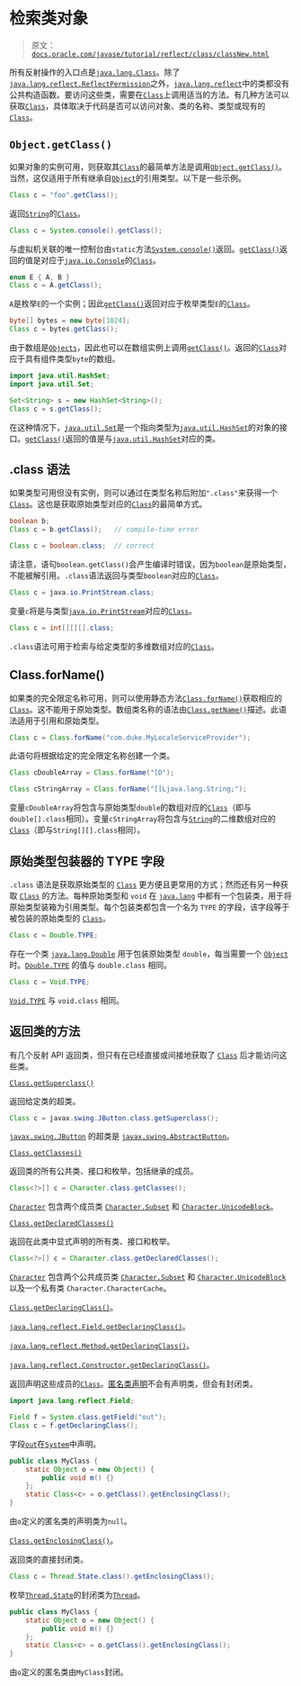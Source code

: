 # 检索类对象

> 原文：[`docs.oracle.com/javase/tutorial/reflect/class/classNew.html`](https://docs.oracle.com/javase/tutorial/reflect/class/classNew.html)

所有反射操作的入口点是[`java.lang.Class`](https://docs.oracle.com/javase/8/docs/api/java/lang/Class.html)。除了[`java.lang.reflect.ReflectPermission`](https://docs.oracle.com/javase/8/docs/api/java/lang/reflect/ReflectPermission.html)之外，[`java.lang.reflect`](https://docs.oracle.com/javase/8/docs/api/java/lang/reflect/package-summary.html)中的类都没有公共构造函数。要访问这些类，需要在[`Class`](https://docs.oracle.com/javase/8/docs/api/java/lang/Class.html)上调用适当的方法。有几种方法可以获取[`Class`](https://docs.oracle.com/javase/8/docs/api/java/lang/Class.html)，具体取决于代码是否可以访问对象、类的名称、类型或现有的[`Class`](https://docs.oracle.com/javase/8/docs/api/java/lang/Class.html)。

## `Object.getClass()`

如果对象的实例可用，则获取其[`Class`](https://docs.oracle.com/javase/8/docs/api/java/lang/Class.html)的最简单方法是调用[`Object.getClass()`](https://docs.oracle.com/javase/8/docs/api/java/lang/Object.html#getClass--)。当然，这仅适用于所有继承自[`Object`](https://docs.oracle.com/javase/8/docs/api/java/lang/Object.html)的引用类型。以下是一些示例。

```java
Class c = "foo".getClass();

```

返回[`String`](https://docs.oracle.com/javase/8/docs/api/java/lang/String.html)的[`Class`](https://docs.oracle.com/javase/8/docs/api/java/lang/Class.html)。

```java
Class c = System.console().getClass();

```

与虚拟机关联的唯一控制台由`static`方法[`System.console()`](https://docs.oracle.com/javase/8/docs/api/java/lang/System.html#console--)返回。[`getClass()`](https://docs.oracle.com/javase/8/docs/api/java/lang/Object.html#getClass--)返回的值是对应于[`java.io.Console`](https://docs.oracle.com/javase/8/docs/api/java/io/Console.html)的[`Class`](https://docs.oracle.com/javase/8/docs/api/java/lang/Class.html)。

```java
enum E { A, B }
Class c = A.getClass();

```

`A`是枚举`E`的一个实例；因此[`getClass()`](https://docs.oracle.com/javase/8/docs/api/java/lang/Object.html#getClass--)返回对应于枚举类型`E`的[`Class`](https://docs.oracle.com/javase/8/docs/api/java/lang/Class.html)。

```java
byte[] bytes = new byte[1024];
Class c = bytes.getClass();

```

由于数组是[`Objects`](https://docs.oracle.com/javase/8/docs/api/java/lang/Object.html)，因此也可以在数组实例上调用[`getClass()`](https://docs.oracle.com/javase/8/docs/api/java/lang/Object.html#getClass--)。返回的[`Class`](https://docs.oracle.com/javase/8/docs/api/java/lang/Class.html)对应于具有组件类型`byte`的数组。

```java
import java.util.HashSet;
import java.util.Set;

Set<String> s = new HashSet<String>();
Class c = s.getClass();

```

在这种情况下，[`java.util.Set`](https://docs.oracle.com/javase/8/docs/api/java/util/Set.html)是一个指向类型为[`java.util.HashSet`](https://docs.oracle.com/javase/8/docs/api/java/util/HashSet.html)的对象的接口。[`getClass()`](https://docs.oracle.com/javase/8/docs/api/java/lang/Object.html#getClass--)返回的值是与[`java.util.HashSet`](https://docs.oracle.com/javase/8/docs/api/java/util/HashSet.html)对应的类。

## .class 语法

如果类型可用但没有实例，则可以通过在类型名称后附加`".class"`来获得一个[`Class`](https://docs.oracle.com/javase/8/docs/api/java/lang/Class.html)。这也是获取原始类型对应的[`Class`](https://docs.oracle.com/javase/8/docs/api/java/lang/Class.html)的最简单方式。

```java
boolean b;
Class c = b.getClass();   // compile-time error

Class c = boolean.class;  // correct

```

请注意，语句`boolean.getClass()`会产生编译时错误，因为`boolean`是原始类型，不能被解引用。`.class`语法返回与类型`boolean`对应的[`Class`](https://docs.oracle.com/javase/8/docs/api/java/lang/Class.html)。

```java
Class c = java.io.PrintStream.class;

```

变量`c`将是与类型[`java.io.PrintStream`](https://docs.oracle.com/javase/8/docs/api/java/io/PrintStream.html)对应的[`Class`](https://docs.oracle.com/javase/8/docs/api/java/lang/Class.html)。

```java
Class c = int[][][].class;

```

`.class`语法可用于检索与给定类型的多维数组对应的[`Class`](https://docs.oracle.com/javase/8/docs/api/java/lang/Class.html)。

## Class.forName()

如果类的完全限定名称可用，则可以使用静态方法[`Class.forName()`](https://docs.oracle.com/javase/8/docs/api/java/lang/Class.html#forName-java.lang.String-)获取相应的[`Class`](https://docs.oracle.com/javase/8/docs/api/java/lang/Class.html)。这不能用于原始类型。数组类名称的语法由[`Class.getName()`](https://docs.oracle.com/javase/8/docs/api/java/lang/Class.html#getName--)描述。此语法适用于引用和原始类型。

```java
Class c = Class.forName("com.duke.MyLocaleServiceProvider");

```

此语句将根据给定的完全限定名称创建一个类。

```java
Class cDoubleArray = Class.forName("[D");

Class cStringArray = Class.forName("[[Ljava.lang.String;");

```

变量`cDoubleArray`将包含与原始类型`double`的数组对应的[`Class`](https://docs.oracle.com/javase/8/docs/api/java/lang/Class.html)（即与`double[].class`相同）。变量`cStringArray`将包含与[`String`](https://docs.oracle.com/javase/8/docs/api/java/lang/String.html)的二维数组对应的[`Class`](https://docs.oracle.com/javase/8/docs/api/java/lang/Class.html)（即与`String[][].class`相同）。

## 原始类型包装器的 TYPE 字段

`.class` 语法是获取原始类型的 [`Class`](https://docs.oracle.com/javase/8/docs/api/java/lang/Class.html) 更方便且更常用的方式；然而还有另一种获取 [`Class`](https://docs.oracle.com/javase/8/docs/api/java/lang/Class.html) 的方法。每种原始类型和 `void` 在 [`java.lang`](https://docs.oracle.com/javase/8/docs/api/java/lang/package-summary.html) 中都有一个包装类，用于将原始类型装箱为引用类型。每个包装类都包含一个名为 `TYPE` 的字段，该字段等于被包装的原始类型的 [`Class`](https://docs.oracle.com/javase/8/docs/api/java/lang/Class.html)。

```java
Class c = Double.TYPE;

```

存在一个类 [`java.lang.Double`](https://docs.oracle.com/javase/8/docs/api/java/lang/Double.html) 用于包装原始类型 `double`，每当需要一个 [`Object`](https://docs.oracle.com/javase/8/docs/api/java/lang/Object.html) 时。[`Double.TYPE`](https://docs.oracle.com/javase/8/docs/api/java/lang/Double.html#TYPE) 的值与 `double.class` 相同。

```java
Class c = Void.TYPE;

```

[`Void.TYPE`](https://docs.oracle.com/javase/8/docs/api/java/lang/Void.html#TYPE) 与 `void.class` 相同。

## 返回类的方法

有几个反射 API 返回类，但只有在已经直接或间接地获取了 [`Class`](https://docs.oracle.com/javase/8/docs/api/java/lang/Class.html) 后才能访问这些类。

[`Class.getSuperclass()`](https://docs.oracle.com/javase/8/docs/api/java/lang/Class.html#getSuperclass--)

返回给定类的超类。

```java
Class c = javax.swing.JButton.class.getSuperclass();

```

[`javax.swing.JButton`](https://docs.oracle.com/javase/8/docs/api/javax/swing/JButton.html) 的超类是 [`javax.swing.AbstractButton`](https://docs.oracle.com/javase/8/docs/api/javax/swing/AbstractButton.html)。

[`Class.getClasses()`](https://docs.oracle.com/javase/8/docs/api/java/lang/Class.html#getClasses--)

返回类的所有公共类、接口和枚举，包括继承的成员。

```java
Class<?>[] c = Character.class.getClasses();

```

[`Character`](https://docs.oracle.com/javase/8/docs/api/java/lang/Character.html) 包含两个成员类 [`Character.Subset`](https://docs.oracle.com/javase/8/docs/api/java/lang/Character.Subset.html) 和 [`Character.UnicodeBlock`](https://docs.oracle.com/javase/8/docs/api/java/lang/Character.UnicodeBlock.html)。

[`Class.getDeclaredClasses()`](https://docs.oracle.com/javase/8/docs/api/java/lang/Class.html#getDeclaredClasses--)

返回在此类中显式声明的所有类、接口和枚举。

```java
Class<?>[] c = Character.class.getDeclaredClasses();

```

[`Character`](https://docs.oracle.com/javase/8/docs/api/java/lang/Character.html) 包含两个公共成员类 [`Character.Subset`](https://docs.oracle.com/javase/8/docs/api/java/lang/Character.Subset.html) 和 [`Character.UnicodeBlock`](https://docs.oracle.com/javase/8/docs/api/java/lang/Character.UnicodeBlock.html) 以及一个私有类 `Character.CharacterCache`。

[`Class.getDeclaringClass()`](https://docs.oracle.com/javase/8/docs/api/java/lang/Class.html#getDeclaringClass--)。

[`java.lang.reflect.Field.getDeclaringClass()`](https://docs.oracle.com/javase/8/docs/api/java/lang/reflect/Field.html#getDeclaringClass--)。

[`java.lang.reflect.Method.getDeclaringClass()`](https://docs.oracle.com/javase/8/docs/api/java/lang/reflect/Method.html#getDeclaringClass--)。

[`java.lang.reflect.Constructor.getDeclaringClass()`](https://docs.oracle.com/javase/8/docs/api/java/lang/reflect/Constructor.html#getDeclaringClass--)。

返回声明这些成员的[`Class`](https://docs.oracle.com/javase/8/docs/api/java/lang/Class.html)。[匿名类声明](https://docs.oracle.com/javase/specs/jls/se7/html/jls-15.html#jls-15.9.5)不会有声明类，但会有封闭类。

```java
import java.lang.reflect.Field;

Field f = System.class.getField("out");
Class c = f.getDeclaringClass();

```

字段[`out`](https://docs.oracle.com/javase/8/docs/api/java/lang/System.html#out)在[`System`](https://docs.oracle.com/javase/8/docs/api/java/lang/System.html)中声明。

```java
public class MyClass {
    static Object o = new Object() {
        public void m() {} 
    };
    static Class<c> = o.getClass().getEnclosingClass();
}

```

由`o`定义的匿名类的声明类为`null`。

[`Class.getEnclosingClass()`](https://docs.oracle.com/javase/8/docs/api/java/lang/Class.html#getEnclosingClass--)。

返回类的直接封闭类。

```java
Class c = Thread.State.class().getEnclosingClass();

```

枚举[`Thread.State`](https://docs.oracle.com/javase/8/docs/api/java/lang/Thread.State.html)的封闭类为[`Thread`](https://docs.oracle.com/javase/8/docs/api/java/lang/Thread.html)。

```java
public class MyClass {
    static Object o = new Object() { 
        public void m() {} 
    };
    static Class<c> = o.getClass().getEnclosingClass();
}

```

由`o`定义的匿名类由`MyClass`封闭。
